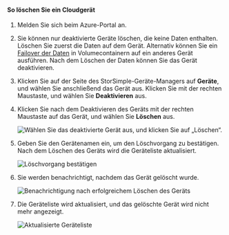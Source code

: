 #### <a name="to-delete-a-cloud-appliance"></a>So löschen Sie ein Cloudgerät

1. Melden Sie sich beim Azure-Portal an.
2. Sie können nur deaktivierte Geräte löschen, die keine Daten enthalten. Löschen Sie zuerst die Daten auf dem Gerät. Alternativ können Sie ein [Failover der Daten](../articles/storsimple/storsimple-8000-device-failover-cloud-appliance.md) in Volumecontainern auf ein anderes Gerät ausführen. Nach dem Löschen der Daten können Sie das Gerät deaktivieren.
3. Klicken Sie auf der Seite des StorSimple-Geräte-Managers auf **Geräte**, und wählen Sie anschließend das Gerät aus. Klicken Sie mit der rechten Maustaste, und wählen Sie **Deaktivieren** aus.
4. Klicken Sie nach dem Deaktivieren des Geräts mit der rechten Maustaste auf das Gerät, und wählen Sie **Löschen** aus.

    ![Wählen Sie das deaktivierte Gerät aus, und klicken Sie auf „Löschen“.](./media/storsimple-8000-delete-cloud-appliance/delete-cloud-appliance1.png)

5. Geben Sie den Gerätenamen ein, um den Löschvorgang zu bestätigen. Nach dem Löschen des Geräts wird die Geräteliste aktualisiert.

    ![Löschvorgang bestätigen](./media/storsimple-8000-delete-cloud-appliance/delete-cloud-appliance2.png)

6. Sie werden benachrichtigt, nachdem das Gerät gelöscht wurde.

    ![Benachrichtigung nach erfolgreichem Löschen des Geräts](./media/storsimple-8000-delete-cloud-appliance/delete-cloud-appliance4.png)

7. Die Geräteliste wird aktualisiert, und das gelöschte Gerät wird nicht mehr angezeigt.

    ![Aktualisierte Geräteliste](./media/storsimple-8000-delete-cloud-appliance/delete-cloud-appliance5.png)
